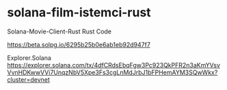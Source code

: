 # solana-film-istemci-rust

Solana-Movie-Client-Rust
Rust Code

https://beta.solpg.io/6295b25b0e6ab1eb92d947f7

Explorer.Solana
https://explorer.solana.com/tx/4dfCRdsEbqFgw3Pc923QkPFR2n3aKmYVsvVvnHDKwwVVi7UnqzNbV5Xpe3Fs3cgLnMdJrbJ1bFPHemAYM3SQwWkx?cluster=devnet
